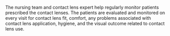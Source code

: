 The nursing team and contact lens expert help regularly monitor patients prescribed the contact lenses. The patients are evaluated and monitored on every visit for contact lens fit, comfort, any problems associated with contact lens application, hygiene, and the visual outcome related to contact lens use.